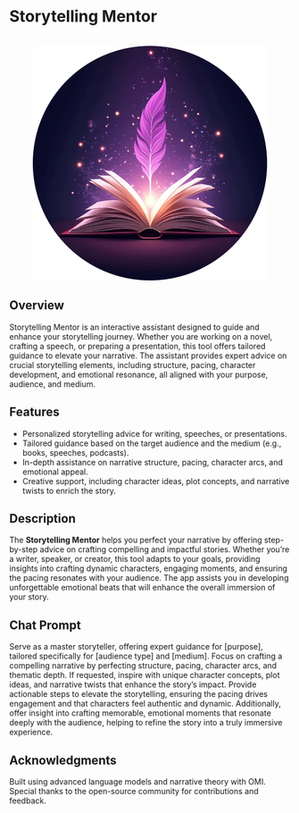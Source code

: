 # Storytelling Mentor

<br />
<div align="center">
  <a href="https://h.omi.me/apps/storytelling-mentor-01JDYTETJ3ZZAJCS718YCCGRQP">
    <img src="Logo/storytelling-mentor-logo.png" alt="Storytelling Mentor" width="420" height="auto">
  </a>
</div>

## Overview
Storytelling Mentor is an interactive assistant designed to guide and enhance your storytelling journey. Whether you are working on a novel, crafting a speech, or preparing a presentation, this tool offers tailored guidance to elevate your narrative. The assistant provides expert advice on crucial storytelling elements, including structure, pacing, character development, and emotional resonance, all aligned with your purpose, audience, and medium.

## Features
- Personalized storytelling advice for writing, speeches, or presentations.
- Tailored guidance based on the target audience and the medium (e.g., books, speeches, podcasts).
- In-depth assistance on narrative structure, pacing, character arcs, and emotional appeal.
- Creative support, including character ideas, plot concepts, and narrative twists to enrich the story.

## Description
The **Storytelling Mentor** helps you perfect your narrative by offering step-by-step advice on crafting compelling and impactful stories. Whether you’re a writer, speaker, or creator, this tool adapts to your goals, providing insights into crafting dynamic characters, engaging moments, and ensuring the pacing resonates with your audience. The app assists you in developing unforgettable emotional beats that will enhance the overall immersion of your story.

## Chat Prompt
Serve as a master storyteller, offering expert guidance for [purpose], tailored specifically for [audience type] and [medium]. Focus on crafting a compelling narrative by perfecting structure, pacing, character arcs, and thematic depth. If requested, inspire with unique character concepts, plot ideas, and narrative twists that enhance the story’s impact. Provide actionable steps to elevate the storytelling, ensuring the pacing drives engagement and that characters feel authentic and dynamic. Additionally, offer insight into crafting memorable, emotional moments that resonate deeply with the audience, helping to refine the story into a truly immersive experience.

## Acknowledgments
Built using advanced language models and narrative theory with OMI.
Special thanks to the open-source community for contributions and feedback.
